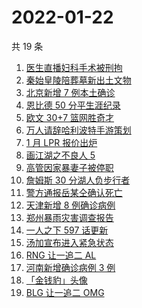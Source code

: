 # 2022-01-22

共 19 条

<!-- BEGIN ZHIHUSEARCH -->
<!-- 最后更新时间 Sat Jan 22 2022 04:09:24 GMT+0800 (China Standard Time) -->
1. [医生直播妇科手术被刑拘](https://www.zhihu.com/search?q=医生直播妇科手术)
1. [秦始皇陵陪葬墓新出土文物](https://www.zhihu.com/search?q=秦始皇陵)
1. [北京新增 7 例本土确诊](https://www.zhihu.com/search?q=北京疫情)
1. [恩比德 50 分平生涯纪录](https://www.zhihu.com/search?q=恩比德)
1. [欧文 30+7 篮网胜奇才](https://www.zhihu.com/search?q=篮网)
1. [万人请辞哈利波特手游策划](https://www.zhihu.com/search?q=请辞哈利波特策划)
1. [1 月 LPR 报价出炉](https://www.zhihu.com/search?q=LPR)
1. [画江湖之不良人 5](https://www.zhihu.com/search?q=不良人)
1. [高管因家暴妻子被停职](https://www.zhihu.com/search?q=高管家暴)
1. [詹姆斯 30 分湖人负步行者](https://www.zhihu.com/search?q=湖人)
1. [警方通报岳某仝确认死亡](https://www.zhihu.com/search?q=警方通报打工寻子)
1. [天津新增 8 例确诊病例](https://www.zhihu.com/search?q=天津疫情)
1. [郑州暴雨灾害调查报告](https://www.zhihu.com/search?q=郑州720特大暴雨)
1. [一人之下 597 话更新](https://www.zhihu.com/search?q=一人之下)
1. [汤加宣布进入紧急状态](https://www.zhihu.com/search?q=汤加)
1. [RNG 让一追二 AL](https://www.zhihu.com/search?q=rng)
1. [河南新增确诊病例 3 例](https://www.zhihu.com/search?q=河南疫情)
1. [「金钱豹」头像](https://www.zhihu.com/search?q=金钱豹头像)
1. [BLG 让一追二 OMG](https://www.zhihu.com/search?q=blg)
<!-- END ZHIHUSEARCH -->

